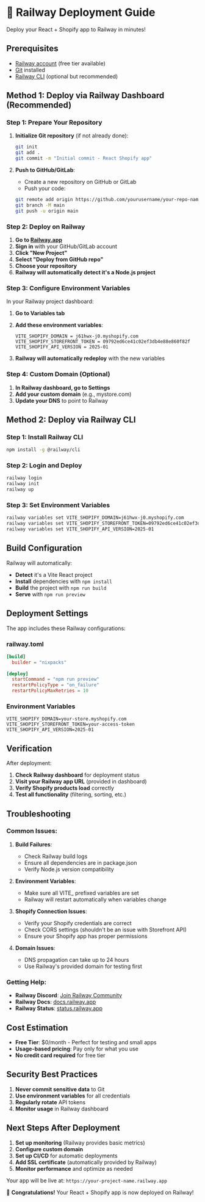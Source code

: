 # 🚂 Railway Deployment Guide

Deploy your React + Shopify app to Railway in minutes!

## Prerequisites

- [Railway account](https://railway.app) (free tier available)
- [Git](https://git-scm.com/) installed
- [Railway CLI](https://docs.railway.app/develop/cli) (optional but recommended)

## Method 1: Deploy via Railway Dashboard (Recommended)

### Step 1: Prepare Your Repository

1. **Initialize Git repository** (if not already done):
   ```bash
   git init
   git add .
   git commit -m "Initial commit - React Shopify app"
   ```

2. **Push to GitHub/GitLab**:
   - Create a new repository on GitHub or GitLab
   - Push your code:
   ```bash
   git remote add origin https://github.com/yourusername/your-repo-name.git
   git branch -M main
   git push -u origin main
   ```

### Step 2: Deploy on Railway

1. **Go to [Railway.app](https://railway.app)**
2. **Sign in** with your GitHub/GitLab account
3. **Click "New Project"**
4. **Select "Deploy from GitHub repo"**
5. **Choose your repository**
6. **Railway will automatically detect it's a Node.js project**

### Step 3: Configure Environment Variables

In your Railway project dashboard:

1. **Go to Variables tab**
2. **Add these environment variables**:
   ```
   VITE_SHOPIFY_DOMAIN = j61hwx-j0.myshopify.com
   VITE_SHOPIFY_STOREFRONT_TOKEN = 09792ed6ce41c02ef3db4e88e860f82f
   VITE_SHOPIFY_API_VERSION = 2025-01
   ```

3. **Railway will automatically redeploy** with the new variables

### Step 4: Custom Domain (Optional)

1. **In Railway dashboard, go to Settings**
2. **Add your custom domain** (e.g., mystore.com)
3. **Update your DNS** to point to Railway

## Method 2: Deploy via Railway CLI

### Step 1: Install Railway CLI

```bash
npm install -g @railway/cli
```

### Step 2: Login and Deploy

```bash
railway login
railway init
railway up
```

### Step 3: Set Environment Variables

```bash
railway variables set VITE_SHOPIFY_DOMAIN=j61hwx-j0.myshopify.com
railway variables set VITE_SHOPIFY_STOREFRONT_TOKEN=09792ed6ce41c02ef3db4e88e860f82f
railway variables set VITE_SHOPIFY_API_VERSION=2025-01
```

## Build Configuration

Railway will automatically:
- **Detect** it's a Vite React project
- **Install** dependencies with `npm install`
- **Build** the project with `npm run build`
- **Serve** with `npm run preview`

## Deployment Settings

The app includes these Railway configurations:

### railway.toml
```toml
[build]
  builder = "nixpacks"
  
[deploy]
  startCommand = "npm run preview"
  restartPolicyType = "on_failure"
  restartPolicyMaxRetries = 10
```

### Environment Variables
```env
VITE_SHOPIFY_DOMAIN=your-store.myshopify.com
VITE_SHOPIFY_STOREFRONT_TOKEN=your-access-token
VITE_SHOPIFY_API_VERSION=2025-01
```

## Verification

After deployment:

1. **Check Railway dashboard** for deployment status
2. **Visit your Railway app URL** (provided in dashboard)
3. **Verify Shopify products load** correctly
4. **Test all functionality** (filtering, sorting, etc.)

## Troubleshooting

### Common Issues:

1. **Build Failures**:
   - Check Railway build logs
   - Ensure all dependencies are in package.json
   - Verify Node.js version compatibility

2. **Environment Variables**:
   - Make sure all VITE_ prefixed variables are set
   - Railway will restart automatically when variables change

3. **Shopify Connection Issues**:
   - Verify your Shopify credentials are correct
   - Check CORS settings (shouldn't be an issue with Storefront API)
   - Ensure your Shopify app has proper permissions

4. **Domain Issues**:
   - DNS propagation can take up to 24 hours
   - Use Railway's provided domain for testing first

### Getting Help:

- **Railway Discord**: [Join Railway Community](https://discord.gg/railway)
- **Railway Docs**: [docs.railway.app](https://docs.railway.app)
- **Railway Status**: [status.railway.app](https://status.railway.app)

## Cost Estimation

- **Free Tier**: $0/month - Perfect for testing and small apps
- **Usage-based pricing**: Pay only for what you use
- **No credit card required** for free tier

## Security Best Practices

1. **Never commit sensitive data** to Git
2. **Use environment variables** for all credentials
3. **Regularly rotate** API tokens
4. **Monitor usage** in Railway dashboard

## Next Steps After Deployment

1. **Set up monitoring** (Railway provides basic metrics)
2. **Configure custom domain**
3. **Set up CI/CD** for automatic deployments
4. **Add SSL certificate** (automatically provided by Railway)
5. **Monitor performance** and optimize as needed

Your app will be live at: `https://your-project-name.railway.app`

🎉 **Congratulations!** Your React + Shopify app is now deployed on Railway!

